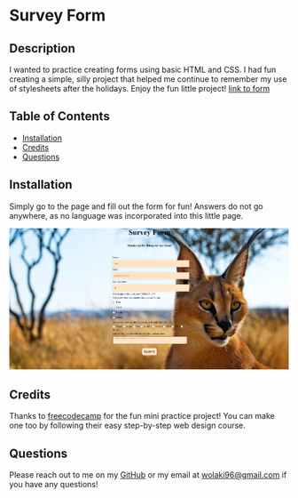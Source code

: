 # Survey Form
  
## Description
I wanted to practice creating forms using basic HTML and CSS. I had fun creating a simple, silly project that helped me continue to remember my use of stylesheets after the holidays. Enjoy the fun little project!
[link to form](https://wolaki96.github.io/Survey_Form/)

## Table of Contents



- [Installation](#installation)
- [Credits](#credits)
- [Questions](#questions)
## Installation

Simply go to the page and fill out the form for fun! Answers do not go anywhere, as no language was incorporated into this little page. 




![screenshot](surveyform.PNG)
    

## Credits
Thanks to [freecodecamp](https://www.freecodecamp.org/) for the fun mini practice project! You can make one too by following their easy step-by-step web design course.





## Questions

Please reach out to me on my [GitHub](github.com/wolaki96) or my email at wolaki96@gmail.com if you have any questions!
